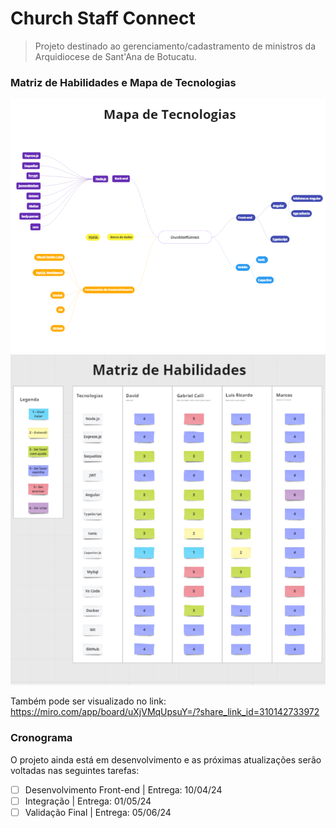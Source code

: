 # Church Staff Connect

> Projeto destinado ao gerenciamento/cadastramento de ministros da Arquidiocese de Sant'Ana de Botucatu.

### Matriz de Habilidades e Mapa de Tecnologias
<img src="img/Mapa de Tecnologia.png">
<img src="img/Matriz de Habilidade.png">

Também pode ser visualizado no link: <https://miro.com/app/board/uXjVMqUpsuY=/?share_link_id=310142733972>

### Cronograma

O projeto ainda está em desenvolvimento e as próximas atualizações serão voltadas nas seguintes tarefas:

- [ ] Desenvolvimento Front-end | Entrega: 10/04/24
- [ ] Integração | Entrega: 01/05/24
- [ ] Validação Final | Entrega: 05/06/24
